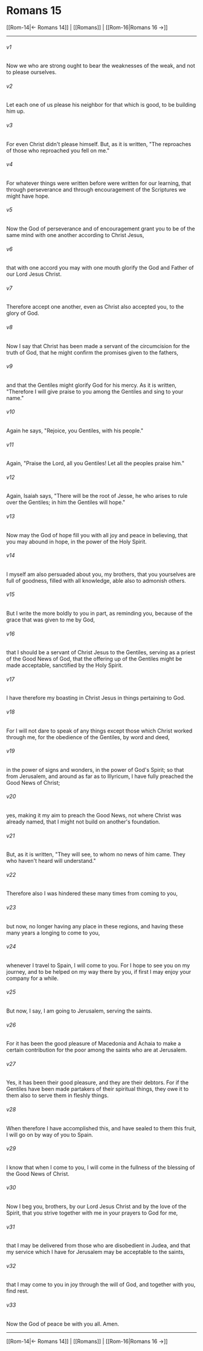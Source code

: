 # Romans 15

[[Rom-14|← Romans 14]] | [[Romans]] | [[Rom-16|Romans 16 →]]
***



###### v1 
Now we who are strong ought to bear the weaknesses of the weak, and not to please ourselves. 

###### v2 
Let each one of us please his neighbor for that which is good, to be building him up. 

###### v3 
For even Christ didn't please himself. But, as it is written, "The reproaches of those who reproached you fell on me." 

###### v4 
For whatever things were written before were written for our learning, that through perseverance and through encouragement of the Scriptures we might have hope. 

###### v5 
Now the God of perseverance and of encouragement grant you to be of the same mind with one another according to Christ Jesus, 

###### v6 
that with one accord you may with one mouth glorify the God and Father of our Lord Jesus Christ. 

###### v7 
Therefore accept one another, even as Christ also accepted you, to the glory of God. 

###### v8 
Now I say that Christ has been made a servant of the circumcision for the truth of God, that he might confirm the promises given to the fathers, 

###### v9 
and that the Gentiles might glorify God for his mercy. As it is written, "Therefore I will give praise to you among the Gentiles and sing to your name." 

###### v10 
Again he says, "Rejoice, you Gentiles, with his people." 

###### v11 
Again, "Praise the Lord, all you Gentiles! Let all the peoples praise him." 

###### v12 
Again, Isaiah says, "There will be the root of Jesse, he who arises to rule over the Gentiles; in him the Gentiles will hope." 

###### v13 
Now may the God of hope fill you with all joy and peace in believing, that you may abound in hope, in the power of the Holy Spirit. 

###### v14 
I myself am also persuaded about you, my brothers, that you yourselves are full of goodness, filled with all knowledge, able also to admonish others. 

###### v15 
But I write the more boldly to you in part, as reminding you, because of the grace that was given to me by God, 

###### v16 
that I should be a servant of Christ Jesus to the Gentiles, serving as a priest of the Good News of God, that the offering up of the Gentiles might be made acceptable, sanctified by the Holy Spirit. 

###### v17 
I have therefore my boasting in Christ Jesus in things pertaining to God. 

###### v18 
For I will not dare to speak of any things except those which Christ worked through me, for the obedience of the Gentiles, by word and deed, 

###### v19 
in the power of signs and wonders, in the power of God's Spirit; so that from Jerusalem, and around as far as to Illyricum, I have fully preached the Good News of Christ; 

###### v20 
yes, making it my aim to preach the Good News, not where Christ was already named, that I might not build on another's foundation. 

###### v21 
But, as it is written, "They will see, to whom no news of him came. They who haven't heard will understand." 

###### v22 
Therefore also I was hindered these many times from coming to you, 

###### v23 
but now, no longer having any place in these regions, and having these many years a longing to come to you, 

###### v24 
whenever I travel to Spain, I will come to you. For I hope to see you on my journey, and to be helped on my way there by you, if first I may enjoy your company for a while. 

###### v25 
But now, I say, I am going to Jerusalem, serving the saints. 

###### v26 
For it has been the good pleasure of Macedonia and Achaia to make a certain contribution for the poor among the saints who are at Jerusalem. 

###### v27 
Yes, it has been their good pleasure, and they are their debtors. For if the Gentiles have been made partakers of their spiritual things, they owe it to them also to serve them in fleshly things. 

###### v28 
When therefore I have accomplished this, and have sealed to them this fruit, I will go on by way of you to Spain. 

###### v29 
I know that when I come to you, I will come in the fullness of the blessing of the Good News of Christ. 

###### v30 
Now I beg you, brothers, by our Lord Jesus Christ and by the love of the Spirit, that you strive together with me in your prayers to God for me, 

###### v31 
that I may be delivered from those who are disobedient in Judea, and that my service which I have for Jerusalem may be acceptable to the saints, 

###### v32 
that I may come to you in joy through the will of God, and together with you, find rest. 

###### v33 
Now the God of peace be with you all. Amen.

***
[[Rom-14|← Romans 14]] | [[Romans]] | [[Rom-16|Romans 16 →]]
